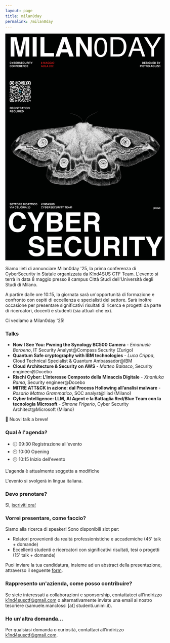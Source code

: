 ```yaml
---
layout: page
title: milan0day
permalink: /milan0day
---
```


![](assets/IMG_0773.jpeg)

Siamo lieti di annunciare Milan0day '25, la prima conferenza di CyberSecurity in Statale organizzata da K!nd4SUS CTF Team. L'evento si terrà in data 8 maggio presso il campus Città Studi dell'Università degli Studi di Milano. 

A partire dalle ore 10:15, la giornata sarà un'opportunità di formazione e confronto con ospiti di eccellenza e specialisti del settore. Sarà inoltre occasione per presentare significativi risultati di ricerca e progetti da parte di ricercatori, docenti e studenti (sia attuali che ex). 

Ci vediamo a Milan0day '25!

### Talks

- **Now I See You: Pwning the Synology BC500 Camera** - *Emanuele Barbeno*, IT Security Analyst@Compass Security (Zurigo)
- **Quantum Safe cryptography with IBM technologies** - *Luca Crippa*, Cloud Technical Specialist & Quantum Ambassador@IBM
- **Cloud Architecture & Security on AWS** - *Matteo Balasco*, Security engineer@Docebo
- **Rischi Cyber: L'Interesse Composto della Minaccia Digitale** - *Xhanluka Rama*, Security engineer@Docebo
- **MITRE ATT&CK in azione: dal Process Hollowing all’analisi malware** - *Rosario Matteo Grammatico*, SOC analyst@Iliad (Milano)
- **Cyber Intelligence: LLM, AI Agent e la  Battaglia Red/Blue Team con la tecnologia Microsoft** - *Simone Frigerio*, Cyber Security Architect@Microsoft (Milano)

🔔 Nuovi talk a breve!

### Qual è l'agenda?

- 🕤 09:30 Registrazione all'evento
- 🕙 10:00 Opening
- 🕙 10:15 Inizio dell'evento

L'agenda è attualmente soggetta a modifiche

L'evento si svolgerà in lingua italiana.



### Devo prenotare?
Sì, [iscriviti ora!](https://www.eventbrite.com/e/biglietti-milan0day-2025-cybersecurity-conference-1302856772679)

### Vorrei presentare, come faccio?

Siamo alla ricerca di speaker! Sono disponibili slot per: 
- Relatori provenienti da realtà professionistiche e accademiche (45' talk + domande)
- Eccellenti studenti e ricercatori con significativi risultati, tesi o progetti (15' talk + domande)

Puoi inviare la tua candidatura, insieme ad un abstract della presentazione, attraverso il seguente [form](https://docs.google.com/forms/d/e/1FAIpQLScz3Xa9zS1EZiQkyT6Pz3-Cxw9kXj1gWqJFWuixRVLEJsxrrw/viewform?usp=dialog). 

### Rappresento un'azienda, come posso contribuire?
Se siete interessati a collaborazioni e sponsorship, contattateci all'indirizzo k1nd4susctf@gmail.com o alternativamente inviate una email al nostro tesoriere (samuele.manclossi [at] studenti.unimi.it).

### Ho un'altra domanda...

Per qualsiasi domanda o curiosità, contattaci all'indirizzo k1nd4susctf@gmail.com.
